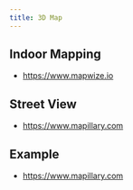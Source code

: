 ```yaml
---
title: 3D Map
---
```



## Indoor Mapping
- https://www.mapwize.io

## Street View
- https://www.mapillary.com

## Example
- https://www.mapillary.com

